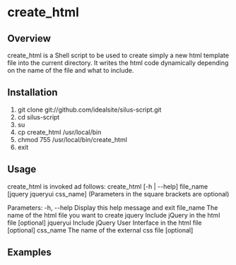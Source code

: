 # create_html

## Overview
create_html is a Shell script to be used to create simply a new html template file into
the current directory.
It writes the html code dynamically depending on the name of the file and what to include.

## Installation
1. git clone git://github.com/idealsite/silus-script.git
2. cd silus-script
3. su
4. cp create_html /usr/local/bin
5. chmod 755 /usr/local/bin/create_html
6. exit

## Usage
create_html is invoked ad follows:
  create_html [-h | --help] file_name [jquery jqueryui css_name]
  (Parameters in the square brackets are optional)

Parameters:
  -h, --help    Display this help message and exit
  file_name     The name of the html file you want to create
  jquery        Include jQuery in the html file [optional]
  jqueryui      Include jQuery User Interface in the html file [optional]
  css_name      The name of the external css file [optional]

## Examples
